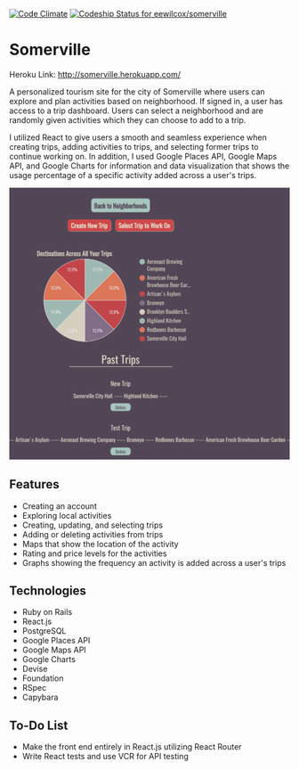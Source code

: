 [![Code Climate](https://codeclimate.com/github/eewilcox/somerville/badges/gpa.svg)](https://codeclimate.com/github/eewilcox/somerville)
[![Codeship Status for eewilcox/somerville](https://app.codeship.com/projects/363d1ab0-c88f-0134-9f20-6ac8e955f005/status?branch=master)](https://app.codeship.com/projects/199041)

# Somerville

Heroku Link: http://somerville.herokuapp.com/

A personalized tourism site for the city of Somerville where users can explore and plan activities based on neighborhood. If signed in, a user has access to a trip dashboard. Users can select a neighborhood and are randomly given activities which they can choose to add to a trip.  

I utilized React to give users a smooth and seamless experience when creating trips, adding activities to trips, and selecting former trips to continue working on. In addition, I used Google Places API, Google Maps API, and Google Charts for information and data visualization that shows the usage percentage of a specific activity added across a user's trips.

![Somerville](pic.png)

## Features

* Creating an account
* Exploring local activities
* Creating, updating, and selecting trips
* Adding or deleting activities from trips
* Maps that show the location of the activity
* Rating and price levels for the activities
* Graphs showing the frequency an activity is added across a user's trips


## Technologies

* Ruby on Rails
* React.js
* PostgreSQL
* Google Places API
* Google Maps API
* Google Charts
* Devise
* Foundation
* RSpec
* Capybara

## To-Do List

* Make the front end entirely in React.js utilizing React Router
* Write React tests and use VCR for API testing
